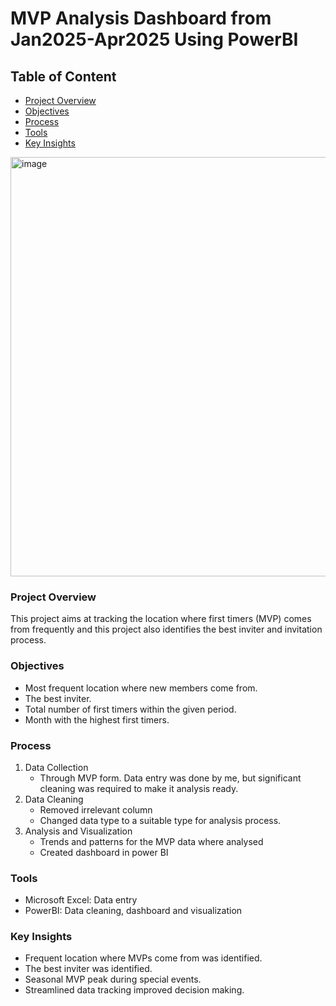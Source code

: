 # MVP Analysis Dashboard from Jan2025-Apr2025 Using PowerBI
## Table of Content
- [Project Overview](#project-overview)
- [Objectives](#objectives)
- [Process](#process)
- [Tools](#tools)
- [Key Insights](#key-insights)
<img width="1181" height="671" alt="image" src="https://github.com/user-attachments/assets/ce750e77-18c7-40f4-897c-5e51a2571605" />

  
### Project Overview
This project aims at tracking the location where first timers (MVP) comes from frequently and this project also identifies the best inviter and invitation process.
### Objectives
- Most frequent location where new members come from.
- The best inviter.
- Total number of first timers within the given period.
- Month with the highest first timers.
### Process
1. Data Collection
   - Through MVP form. Data entry was done by me, but significant cleaning was required to make it analysis ready.
2. Data Cleaning
   - Removed irrelevant column
   - Changed data type to a suitable type for analysis process.
3. Analysis and Visualization
   - Trends and patterns for the MVP data where analysed
   - Created dashboard in power BI
### Tools
- Microsoft Excel: Data entry
- PowerBI: Data cleaning, dashboard and visualization
### Key Insights
- Frequent location where MVPs come from was identified.
- The best inviter was identified.
- Seasonal MVP peak during special events.
- Streamlined data tracking improved decision making.
  
